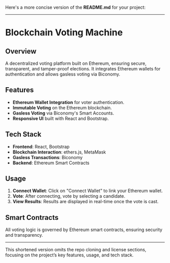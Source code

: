 Here's a more concise version of the **README.md** for your project:

---

# Blockchain Voting Machine

## Overview
A decentralized voting platform built on Ethereum, ensuring secure, transparent, and tamper-proof elections. It integrates Ethereum wallets for authentication and allows gasless voting via Biconomy.

## Features
- **Ethereum Wallet Integration** for voter authentication.
- **Immutable Voting** on the Ethereum blockchain.
- **Gasless Voting** via Biconomy's Smart Accounts.
- **Responsive UI** built with React and Bootstrap.

## Tech Stack
- **Frontend**: React, Bootstrap
- **Blockchain Interaction**: ethers.js, MetaMask
- **Gasless Transactions**: Biconomy
- **Backend**: Ethereum Smart Contracts

## Usage
1. **Connect Wallet**: Click on "Connect Wallet" to link your Ethereum wallet.
2. **Vote**: After connecting, vote by selecting a candidate.
3. **View Results**: Results are displayed in real-time once the vote is cast.

## Smart Contracts
All voting logic is governed by Ethereum smart contracts, ensuring security and transparency.

--- 

This shortened version omits the repo cloning and license sections, focusing on the project’s key features, usage, and tech stack.

